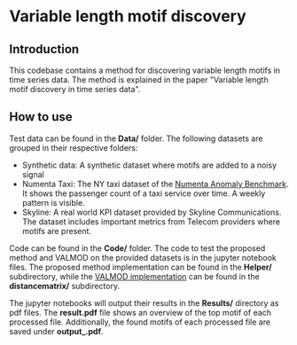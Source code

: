 # Variable length motif discovery

## Introduction

This codebase contains a method for discovering variable length motifs in time series data. The method is explained in the paper "Variable length motif discovery in time series data".

## How to use

Test data can be found in the **Data/** folder. The following datasets are grouped in their respective folders:

- Synthetic data: A synthetic dataset where motifs are added to a noisy signal
- Numenta Taxi: The NY taxi dataset of the [Numenta Anomaly Benchmark](https://github.com/numenta/NAB). It shows the passenger count of a taxi service over time. A weekly pattern is visible.
- Skyline: A real world KPI dataset provided by Skyline Communications. The dataset includes important metrics from Telecom providers where motifs are present.

Code can be found in the **Code/** folder. The code to test the proposed method and VALMOD on the provided datasets is in the jupyter notebook files. The proposed method implementation can be found in the **Helper/** subdirectory, while the [VALMOD implementation](https://www.sciencedirect.com/science/article/abs/pii/S0952197620300087) can be found in the **distancematrix/** subdirectory.

The jupyter notebooks will output their results in the **Results/**  directory as pdf files. The **result.pdf** file shows an overview of the top motif of each processed file. Additionally, the found motifs of each processed file are saved under **output\_<filename>.pdf**.